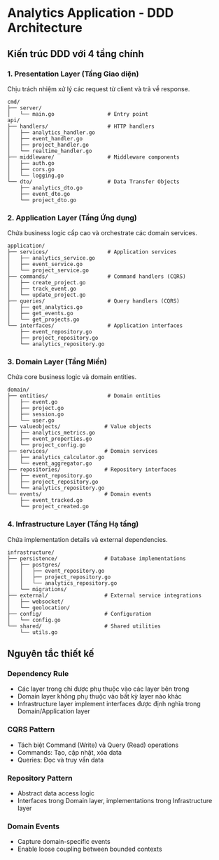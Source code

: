 # Analytics Application - DDD Architecture

## Kiến trúc DDD với 4 tầng chính

### 1. Presentation Layer (Tầng Giao diện)
Chịu trách nhiệm xử lý các request từ client và trả về response.

```
cmd/
├── server/
│   └── main.go                 # Entry point
api/
├── handlers/                   # HTTP handlers
│   ├── analytics_handler.go
│   ├── event_handler.go
│   ├── project_handler.go
│   └── realtime_handler.go
├── middleware/                 # Middleware components
│   ├── auth.go
│   ├── cors.go
│   └── logging.go
└── dto/                        # Data Transfer Objects
    ├── analytics_dto.go
    ├── event_dto.go
    └── project_dto.go
```

### 2. Application Layer (Tầng Ứng dụng)
Chứa business logic cấp cao và orchestrate các domain services.

```
application/
├── services/                   # Application services
│   ├── analytics_service.go
│   ├── event_service.go
│   └── project_service.go
├── commands/                   # Command handlers (CQRS)
│   ├── create_project.go
│   ├── track_event.go
│   └── update_project.go
├── queries/                    # Query handlers (CQRS)
│   ├── get_analytics.go
│   ├── get_events.go
│   └── get_projects.go
└── interfaces/                 # Application interfaces
    ├── event_repository.go
    ├── project_repository.go
    └── analytics_repository.go
```

### 3. Domain Layer (Tầng Miền)
Chứa core business logic và domain entities.

```
domain/
├── entities/                   # Domain entities
│   ├── event.go
│   ├── project.go
│   ├── session.go
│   └── user.go
├── valueobjects/              # Value objects
│   ├── analytics_metrics.go
│   ├── event_properties.go
│   └── project_config.go
├── services/                  # Domain services
│   ├── analytics_calculator.go
│   └── event_aggregator.go
├── repositories/              # Repository interfaces
│   ├── event_repository.go
│   ├── project_repository.go
│   └── analytics_repository.go
└── events/                    # Domain events
    ├── event_tracked.go
    └── project_created.go
```

### 4. Infrastructure Layer (Tầng Hạ tầng)
Chứa implementation details và external dependencies.

```
infrastructure/
├── persistence/               # Database implementations
│   ├── postgres/
│   │   ├── event_repository.go
│   │   ├── project_repository.go
│   │   └── analytics_repository.go
│   └── migrations/
├── external/                  # External service integrations
│   ├── websocket/
│   └── geolocation/
├── config/                    # Configuration
│   └── config.go
└── shared/                    # Shared utilities
    └── utils.go
```

## Nguyên tắc thiết kế

### Dependency Rule
- Các layer trong chỉ được phụ thuộc vào các layer bên trong
- Domain layer không phụ thuộc vào bất kỳ layer nào khác
- Infrastructure layer implement interfaces được định nghĩa trong Domain/Application layer

### CQRS Pattern
- Tách biệt Command (Write) và Query (Read) operations
- Commands: Tạo, cập nhật, xóa data
- Queries: Đọc và truy vấn data

### Repository Pattern
- Abstract data access logic
- Interfaces trong Domain layer, implementations trong Infrastructure layer

### Domain Events
- Capture domain-specific events
- Enable loose coupling between bounded contexts
